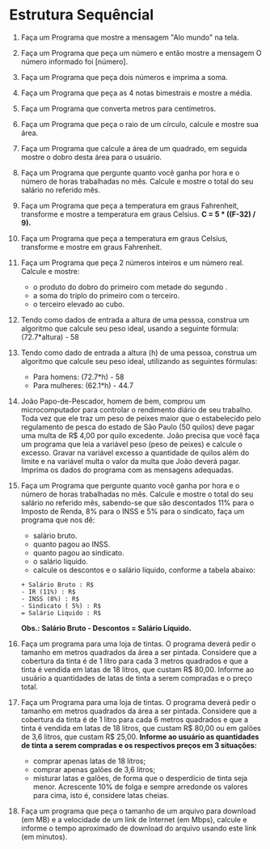 # Estrutura Sequêncial

1.  Faça um Programa que mostre a mensagem "Alo mundo" na tela.

2.  Faça um Programa que peça um número e então mostre a mensagem O número informado foi [número].

3.  Faça um Programa que peça dois números e imprima a soma.

4.  Faça um Programa que peça as 4 notas bimestrais e mostre a média.

5.  Faça um Programa que converta metros para centímetros.

6.  Faça um Programa que peça o raio de um círculo, calcule e mostre sua área.

7.  Faça um Programa que calcule a área de um quadrado, em seguida mostre o dobro desta área para o usuário.

8.  Faça um Programa que pergunte quanto você ganha por hora e o número de horas trabalhadas no mês. Calcule e mostre o total do seu salário no referido mês.

9.  Faça um Programa que peça a temperatura em graus Fahrenheit, transforme e mostre a temperatura em graus Celsius. **C = 5 * ((F-32) / 9).**

10. Faça um Programa que peça a temperatura em graus Celsius, transforme e mostre em graus Fahrenheit.

11. Faça um Programa que peça 2 números inteiros e um número real. Calcule e mostre:
    *   o produto do dobro do primeiro com metade do segundo .
    *   a soma do triplo do primeiro com o terceiro.
    *   o terceiro elevado ao cubo.
    
12. Tendo como dados de entrada a altura de uma pessoa, construa um algoritmo que calcule seu peso ideal, usando a seguinte fórmula: (72.7*altura) - 58

13. Tendo como dado de entrada a altura (h) de uma pessoa, construa um algoritmo que calcule seu peso ideal, utilizando as seguintes fórmulas:
    *   Para homens: (72.7*h) - 58
    *   Para mulheres: (62.1*h) - 44.7
    
14. João Papo-de-Pescador, homem de bem, comprou um microcomputador para controlar o rendimento diário de seu trabalho. Toda vez que ele traz um peso de peixes maior que o estabelecido pelo regulamento de pesca do estado de São Paulo (50 quilos) deve pagar uma multa de R$ 4,00 por quilo excedente. João precisa que você faça um programa que leia a variável peso (peso de peixes) e calcule o excesso. Gravar na variável excesso a quantidade de quilos além do limite e na variável multa o valor da multa que João deverá pagar. Imprima os dados do programa com as mensagens adequadas.

15. Faça um Programa que pergunte quanto você ganha por hora e o número de horas trabalhadas no mês. Calcule e mostre o total do seu salário no referido mês, sabendo-se que são descontados 11% para o Imposto de Renda, 8% para o INSS e 5% para o sindicato, faça um programa que nos dê:
      *  salário bruto.
      *  quanto pagou ao INSS.
      *  quanto pagou ao sindicato.
      *  o salário líquido.
      *  calcule os descontos e o salário líquido, conforme a tabela abaixo:
      ~~~
      + Salário Bruto : R$
      - IR (11%) : R$
      - INSS (8%) : R$
      - Sindicato ( 5%) : R$
      = Salário Liquido : R$
      ~~~
      **Obs.: Salário Bruto - Descontos = Salário Líquido.**
 16.  Faça um programa para uma loja de tintas. O programa deverá pedir o tamanho em metros quadrados da área a ser pintada. Considere que a cobertura da tinta é de 1 litro para cada 3 metros quadrados e que a tinta é vendida em latas de 18 litros, que custam R$ 80,00. Informe ao usuário a quantidades de latas de tinta a serem compradas e o preço total.
 
17.   Faça um Programa para uma loja de tintas. O programa deverá pedir o tamanho em metros quadrados da área a ser pintada. Considere que a cobertura da tinta é de 1 litro para cada 6 metros quadrados e que a tinta é vendida em latas de 18 litros, que custam R$ 80,00 ou em galões de 3,6 litros, que custam R$ 25,00.
**Informe ao usuário as quantidades de tinta a serem compradas e os respectivos preços em 3 situações:**
      *  comprar apenas latas de 18 litros;
      *  comprar apenas galões de 3,6 litros;
      *  misturar latas e galões, de forma que o desperdício de tinta seja menor. Acrescente 10% de folga e sempre arredonde os valores para cima, isto é, considere latas cheias.

18.   Faça um programa que peça o tamanho de um arquivo para download (em MB) e a velocidade de um link de Internet (em Mbps), calcule e informe o tempo aproximado de download do arquivo usando este link (em minutos).
